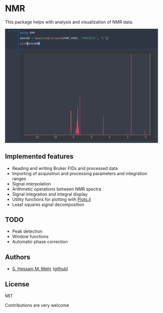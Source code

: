 # NMR
This package helps with analysis and visualization of NMR data.

![screenshot](screenshot.png)

## Implemented features
* Reading and writing Bruker FIDs and processed data
* Importing of acquisition and processing parameters and integration ranges
* Signal interpolation
* Arithmetic operations between NMR spectra
* Signal integration and integral display
* Utility functions for plotting with
  [Plots.jl](https://github.com/JuliaPlots/Plots.jl)
* Least squares signal decomposition

## TODO
* Peak detection
* Window functions
* Automatic phase correction

## Authors
* [S. Hessam M. Mehr](https://hessammehr.github.io) ([github](https://github.com/hessammehr))

## License
MIT

Contributions are very welcome
